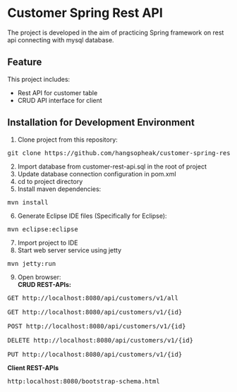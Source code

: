<h1>Customer Spring Rest API</h1>

The project is developed in the aim of practicing Spring framework on rest api connecting with mysql database.
<h2>Feature</h2>
This project includes:
<ul>
	<li>Rest API for customer table</li>
	<li>CRUD API interface for client</li>
</ul>

<h2>Installation for Development Environment</h2>


1. Clone project from this repository:
<pre>
git clone https://github.com/hangsopheak/customer-spring-rest-api.git
</pre>

2. Import database from customer-rest-api.sql in the root of project
3. Update database connection configuration in pom.xml
4. cd to project directory
5. Install maven dependencies:
<pre>
mvn install
</pre>

6. Generate Eclipse IDE files (Specifically for Eclipse):
<pre>
mvn eclipse:eclipse
</pre>

7. Import project to IDE
8. Start web server service using jetty
<pre>
mvn jetty:run
</pre>
9. Open browser:<br>
<b>CRUD REST-APIs:</b>

<pre>
GET http://localhost:8080/api/customers/v1/all

GET http://localhost:8080/api/customers/v1/{id}

POST http://localhost:8080/api/customers/v1/{id}

DELETE http://localhost:8080/api/customers/v1/{id}

PUT http://localhost:8080/api/customers/v1/{id}
</pre>

<b>Client REST-APIs</b>
<pre>
http:localhost:8080/bootstrap-schema.html
</pre>



